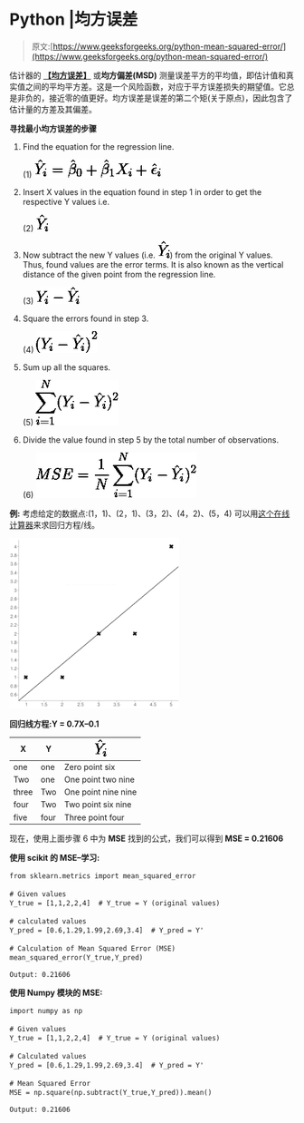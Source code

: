 # Python |均方误差

> 原文:[https://www.geeksforgeeks.org/python-mean-squared-error/](https://www.geeksforgeeks.org/python-mean-squared-error/)

估计器的 [**【均方误差】**](https://en.wikipedia.org/wiki/Mean_squared_error) 或**均方偏差(MSD)** 测量误差平方的平均值，即估计值和真实值之间的平均平方差。这是一个风险函数，对应于平方误差损失的期望值。它总是非负的，接近零的值更好。均方误差是误差的第二个矩(关于原点)，因此包含了估计量的方差及其偏差。

**寻找最小均方误差的步骤**

1.  Find the equation for the regression line.

    (1) ![   \begin{equation*}   \hat{Y}_i = \hat{\beta}_0 + \hat{\beta}_1 X_i + \hat{\epsilon}_i   \end{equation*} ](img/49a11b5d76a3750b92c463891fef9394.png "Rendered by QuickLaTeX.com")

2.  Insert X values in the equation found in step 1 in order to get the respective Y values i.e.

    (2) ![ \begin{equation*} \hat{Y}_i \end{equation*}  ](img/4b72bf136abe23efbd509c0fd1505706.png "Rendered by QuickLaTeX.com")

3.  Now subtract the new Y values (i.e. ![\hat{Y}_i](img/d6d7ded2696da223a7f6e49c8ea087db.png "Rendered by QuickLaTeX.com")) from the original Y values. Thus, found values are the error terms. It is also known as the vertical distance of the given point from the regression line.

    (3) ![  \begin{equation*}  Y_i - \hat{Y}_i  \end{equation*} ](img/25428451195dee5305197fb862a217aa.png "Rendered by QuickLaTeX.com")

4.  Square the errors found in step 3.

    (4) ![  \begin{equation*}  {(Y_i - \hat{Y}_i)}^2  \end{equation*} ](img/e745d6e3cd226388e69466122ff6fe8d.png "Rendered by QuickLaTeX.com")

5.  Sum up all the squares.

    (5) ![  \begin{equation*}  \sum_{i=1}^{N}(Y_i - \hat{Y}_i)^2  \end{equation*} ](img/7b9b897c59502ee42a25022db50b60b5.png "Rendered by QuickLaTeX.com")

6.  Divide the value found in step 5 by the total number of observations.

    (6) ![  \begin{equation*}  MSE = \frac{1}{N}\sum_{i=1}^{N}(Y_i - \hat{Y}_i)^2  \end{equation*} ](img/a9de2d1987e122c91ccd8e5b86057e0a.png "Rendered by QuickLaTeX.com")

**例:**
考虑给定的数据点:(1，1)、(2，1)、(3，2)、(4，2)、(5，4)
可以用[这个在线计算器](http://www.alcula.com/calculators/statistics/linear-regression/)来求回归方程/线。

![](img/4d3c3cbbc2a3dfd90982f174645d0c1f.png)

**回归线方程:Y = 0.7X–0.1**

| X | Y | ![\hat{Y}_i](img/d6d7ded2696da223a7f6e49c8ea087db.png "Rendered by QuickLaTeX.com") |
| --- | --- | --- |
| one | one | Zero point six |
| Two | one | One point two nine |
| three | Two | One point nine nine |
| four | Two | Two point six nine |
| five | four | Three point four |

现在，使用上面步骤 6 中为 **MSE** 找到的公式，我们可以得到 **MSE = 0.21606**

**使用 scikit 的 MSE–学习:**

```
from sklearn.metrics import mean_squared_error

# Given values
Y_true = [1,1,2,2,4]  # Y_true = Y (original values)

# calculated values
Y_pred = [0.6,1.29,1.99,2.69,3.4]  # Y_pred = Y'

# Calculation of Mean Squared Error (MSE)
mean_squared_error(Y_true,Y_pred)
```

```
Output: 0.21606
```

**使用 Numpy 模块的 MSE:**

```
import numpy as np

# Given values
Y_true = [1,1,2,2,4]  # Y_true = Y (original values)

# Calculated values
Y_pred = [0.6,1.29,1.99,2.69,3.4]  # Y_pred = Y'

# Mean Squared Error
MSE = np.square(np.subtract(Y_true,Y_pred)).mean()
```

```
Output: 0.21606
```